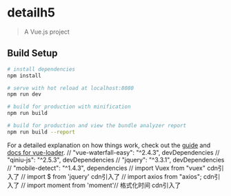 # detailh5

> A Vue.js project

## Build Setup

``` bash
# install dependencies
npm install

# serve with hot reload at localhost:8080
npm run dev

# build for production with minification
npm run build

# build for production and view the bundle analyzer report
npm run build --report
```

For a detailed explanation on how things work, check out the [guide](http://vuejs-templates.github.io/webpack/) and [docs for vue-loader](http://vuejs.github.io/vue-loader).
//    "vue-waterfall-easy": "^2.4.3", devDependencies
//    "qiniu-js": "^2.5.3",   devDependencies
//    "jquery": "^3.3.1",     devDependencies
//    "mobile-detect": "^1.4.3",   dependencies
// import Vuex from "vuex"  cdn引入了
// import $ from 'jquery'     cdn引入了
// import axios from "axios";   cdn引入了
// import moment from 'moment'// 格式化时间 cdn引入了

